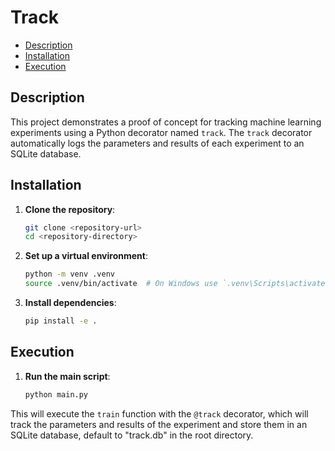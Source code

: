 # Track

- [Description](#description)
- [Installation](#installation)
- [Execution](#execution)

## Description

This project demonstrates a proof of concept for tracking machine learning experiments using a Python decorator named `track`. The `track` decorator automatically logs the parameters and results of each experiment to an SQLite database.

## Installation

1. **Clone the repository**:
    ```sh
    git clone <repository-url>
    cd <repository-directory>
    ```

2. **Set up a virtual environment**:
    ```sh
    python -m venv .venv
    source .venv/bin/activate  # On Windows use `.venv\Scripts\activate`
    ```

3. **Install dependencies**:
    ```sh
    pip install -e .
    ```

## Execution

1. **Run the main script**:
    ```sh
    python main.py
    ```

This will execute the `train` function with the `@track` decorator, which will track the parameters and results of the experiment and store them in an SQLite database, default to "track.db" in the root directory.
